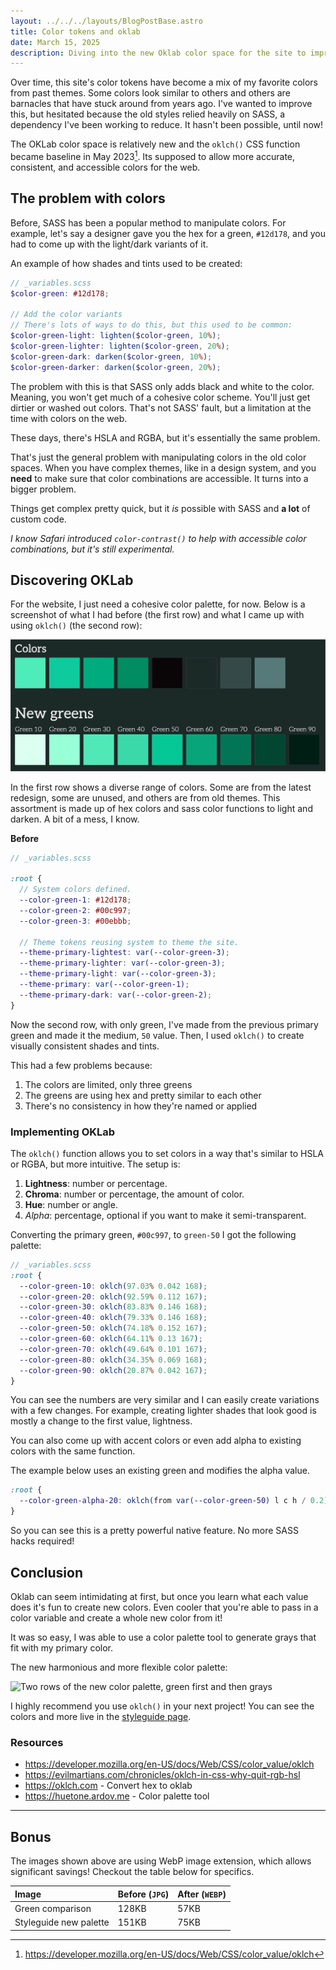 ```yaml
---
layout: ../../../layouts/BlogPostBase.astro
title: Color tokens and oklab
date: March 15, 2025
description: Diving into the new Oklab color space for the site to improve color tokens. This new feature allows for more consistent and accessible colors.
---
```


Over time, this site's color tokens have become a mix of my favorite colors from past themes. Some colors look similar to others and others are barnacles that have stuck around from years ago. I've wanted to improve this, but hesitated because the old styles relied heavily on SASS, a dependency I've been working to reduce. It hasn't been possible, until now!

The OKLab color space is relatively new and the `oklch()` CSS function became baseline in May 2023[^1]. Its supposed to allow more accurate, consistent, and accessible colors for the web.

## The problem with colors

Before, SASS has been a popular method to manipulate colors. For example, let's say a designer gave you the hex for a green, `#12d178`, and you had to come up with the light/dark variants of it.

An example of how shades and tints used to be created:

```scss
// _variables.scss
$color-green: #12d178;

// Add the color variants
// There's lots of ways to do this, but this used to be common:
$color-green-light: lighten($color-green, 10%);
$color-green-lighter: lighten($color-green, 20%);
$color-green-dark: darken($color-green, 10%);
$color-green-darker: darken($color-green, 20%);
```

The problem with this is that SASS only adds black and white to the color. Meaning, you won't get much of a cohesive color scheme. You'll just get dirtier or washed out colors. That's not SASS' fault, but a limitation at the time with colors on the web.

These days, there's HSLA and RGBA, but it's essentially the same problem.

That's just the general problem with manipulating colors in the old color spaces. When you have complex themes, like in a design system, and you **need** to make sure that color combinations are accessible. It turns into a bigger problem.

Things get complex pretty quick, but it _is_ possible with SASS and **a lot** of custom code.

_I know Safari introduced `color-contrast()` to help with accessible color combinations, but it's still experimental._

## Discovering OKLab

For the website, I just need a cohesive color palette, for now. Below is a screenshot of what I had before (the first row) and what I came up with using `oklch()` (the second row):

![Two rows of colors, old colors first a mix of greens and grays and below is a row of matching shades of green](</public/assets/greens-2025-03-15 at 14.13.57@2x.webp>)

In the first row shows a diverse range of colors. Some are from the latest redesign, some are unused, and others are from old themes. This assortment is made up of hex colors and sass color functions to light and darken. A bit of a mess, I know.

**Before**

```scss
// _variables.scss

:root {
  // System colors defined.
  --color-green-1: #12d178;
  --color-green-2: #00c997;
  --color-green-3: #00ebbb;

  // Theme tokens reusing system to theme the site.
  --theme-primary-lightest: var(--color-green-3);
  --theme-primary-lighter: var(--color-green-3);
  --theme-primary-light: var(--color-green-3);
  --theme-primary: var(--color-green-1);
  --theme-primary-dark: var(--color-green-2);
}
```

Now the second row, with only green, I've made from the previous primary green and made it the medium, `50` value. Then, I used `oklch()` to create visually consistent shades and tints.

This had a few problems because:

1. The colors are limited, only three greens
1. The greens are using hex and pretty similar to each other
1. There's no consistency in how they're named or applied

### Implementing OKLab

The `oklch()` function allows you to set colors in a way that's similar to HSLA or RGBA, but more intuitive. The setup is:

1. **Lightness**: number or percentage.
1. **Chroma**: number or percentage, the amount of color.
1. **Hue**: number or angle.
1. _Alpha_: percentage, optional if you want to make it semi-transparent.

Converting the primary green, `#00c997`, to `green-50` I got the following palette:

```scss
// _variables.scss
:root {
  --color-green-10: oklch(97.03% 0.042 168);
  --color-green-20: oklch(92.59% 0.112 167);
  --color-green-30: oklch(83.83% 0.146 168);
  --color-green-40: oklch(79.33% 0.146 168);
  --color-green-50: oklch(74.18% 0.152 167);
  --color-green-60: oklch(64.11% 0.13 167);
  --color-green-70: oklch(49.64% 0.101 167);
  --color-green-80: oklch(34.35% 0.069 168);
  --color-green-90: oklch(20.87% 0.042 167);
}
```

You can see the numbers are very similar and I can easily create variations with a few changes. For example, creating lighter shades that look good is mostly a change to the first value, lightness.

You can also come up with accent colors or even add alpha to existing colors with the same function.

The example below uses an existing green and modifies the alpha value.

```scss
:root {
  --color-green-alpha-20: oklch(from var(--color-green-50) l c h / 0.2);
}
```

So you can see this is a pretty powerful native feature. No more SASS hacks required!

## Conclusion

Oklab can seem intimidating at first, but once you learn what each value does it's fun to create new colors. Even cooler that you're able to pass in a color variable and create a whole new color from it!

It was so easy, I was able to use a color palette tool to generate grays that fit with my primary color.

The new harmonious and more flexible color palette:

![Two rows of the new color palette, green first and then grays](</assets/Styleguide-2025-03-15 at 22.48.40@2x.webp>)

I highly recommend you use `oklch()` in your next project! You can see the colors and more live in the [styleguide page](/styleguide).

### Resources

- https://developer.mozilla.org/en-US/docs/Web/CSS/color_value/oklch
- https://evilmartians.com/chronicles/oklch-in-css-why-quit-rgb-hsl
- https://oklch.com - Convert hex to oklab
- https://huetone.ardov.me - Color palette tool

[^1]: https://developer.mozilla.org/en-US/docs/Web/CSS/color_value/oklch

---

## Bonus

The images shown above are using WebP image extension, which allows significant savings! Checkout the table below for specifics.

| Image                  | Before (`JPG`) | After (`WEBP`) |
| :--------------------- | :------------- | :------------- |
| Green comparison       | 128KB          | 57KB           |
| Styleguide new palette | 151KB          | 75KB           |
